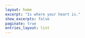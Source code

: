 ```yaml
---
layout: home
excerpt: "Is where your heart is."
show_excerpts: false
paginate: true
entries_layout: list
---
```

